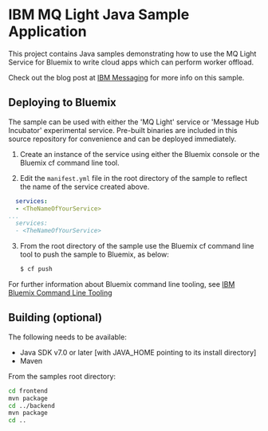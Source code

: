 # IBM MQ Light Java Sample Application

This project contains Java samples demonstrating how to use the MQ Light
Service for Bluemix to write cloud apps which can perform worker offload.

Check out the blog post at [IBM Messaging][ibm-messaging] for more info on this
sample.

## Deploying to Bluemix

The sample can be used with either the 'MQ Light' service or 'Message Hub
Incubator' experimental service. Pre-built binaries are included in this
source repository for convenience and can be deployed immediately.

1.  Create an instance of the service using either the Bluemix console or the
    Bluemix cf command line tool.

2.  Edit the `manifest.yml` file in the root directory of the sample to reflect
    the name of the service created above.

 ```yml
   services:
   - <TheNameOfYourService>
 ...
   services:
   - <TheNameOfYourService>
 ```

3.  From the root directory of the sample use the Bluemix cf command line
    tool to push the sample to Bluemix, as below:
    ```sh
    $ cf push
    ```

For further information about Bluemix command line tooling, see
[IBM Bluemix Command Line Tooling](https://www.ng.bluemix.net/docs/starters/install_cli.html)

## Building (optional)

The following needs to be available:
* Java SDK v7.0 or later [with JAVA_HOME pointing to its install directory]
* Maven

From the samples root directory:
```sh
cd frontend
mvn package
cd ../backend
mvn package
cd ..
```

[ibm-messaging]: https://developer.ibm.com/messaging/2015/05/22/getting-started-with-java-apps-using-the-mq-light-service-for-bluemix/

